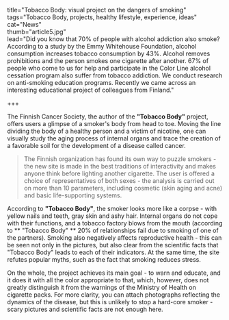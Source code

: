title="Tobacco Body: visual project on the dangers of smoking"  
tags="Tobacco Body, projects, healthy lifestyle, experience, ideas"  
cat="News"  
thumb="article5.jpg"  
lead="Did you know that 70% of people with alcohol addiction also smoke? According to a study by the Emmy Whitehouse Foundation, alcohol consumption increases tobacco consumption by 43%. Alcohol removes prohibitions and the person smokes one cigarette after another. 67% of people who come to us for help and participate in the Color Line alcohol cessation program also suffer from tobacco addiction. We conduct research on anti-smoking education programs. Recently we came across an interesting educational project of colleagues from Finland."  

+++

The Finnish Cancer Society, the author of the **"Tobacco Body"** project, offers users a glimpse of a smoker's body from head to toe. Moving the line dividing the body of a healthy person and a victim of nicotine, one can visually study the aging process of internal organs and trace the creation of a favorable soil for the development of a disease called cancer.

> The Finnish organization has found its own way to puzzle smokers - the new site is made in the best traditions of interactivity and makes anyone think before lighting another cigarette. The user is offered a choice of representatives of both sexes - the analysis is carried out on more than 10 parameters, including cosmetic (skin aging and acne) and basic life-supporting systems.

According to **"Tobacco Body"**, the smoker looks more like a corpse - with yellow nails and teeth, gray skin and ashy hair. Internal organs do not cope with their functions, and a tobacco factory blows from the mouth (according to ** "Tobacco Body" ** 20% of relationships fail due to smoking of one of the partners). Smoking also negatively affects reproductive health - this can be seen not only in the pictures, but also clear from the scientific facts that "Tobacco Body" leads to each of their indicators. At the same time, the site refutes popular myths, such as the fact that smoking reduces stress.

On the whole, the project achieves its main goal - to warn and educate, and it does it with all the color appropriate to that, which, however, does not greatly distinguish it from the warnings of the Ministry of Health on cigarette packs. For more clarity, you can attach photographs reflecting the dynamics of the disease, but this is unlikely to stop a hard-core smoker - scary pictures and scientific facts are not enough here.
